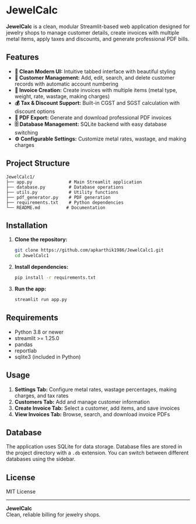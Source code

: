# JewelCalc

**JewelCalc** is a clean, modular Streamlit-based web application designed for jewelry shops to manage customer details, create invoices with multiple metal items, apply taxes and discounts, and generate professional PDF bills.

## Features

- **🎨 Clean Modern UI:** Intuitive tabbed interface with beautiful styling
- **👥 Customer Management:** Add, edit, search, and delete customer records with automatic account numbering
- **📝 Invoice Creation:** Create invoices with multiple items (metal type, weight, rate, wastage, making charges)
- **💰 Tax & Discount Support:** Built-in CGST and SGST calculation with discount options
- **📄 PDF Export:** Generate and download professional PDF invoices
- **🗄️ Database Management:** SQLite backend with easy database switching
- **⚙️ Configurable Settings:** Customize metal rates, wastage, and making charges

## Project Structure

```
JewelCalc1/
├── app.py              # Main Streamlit application
├── database.py         # Database operations
├── utils.py            # Utility functions
├── pdf_generator.py    # PDF generation
├── requirements.txt    # Python dependencies
└── README.md          # Documentation
```

## Installation

1. **Clone the repository:**
   ```bash
   git clone https://github.com/apkarthik1986/JewelCalc1.git
   cd JewelCalc1
   ```

2. **Install dependencies:**
   ```bash
   pip install -r requirements.txt
   ```

3. **Run the app:**
   ```bash
   streamlit run app.py
   ```

## Requirements

- Python 3.8 or newer
- streamlit >= 1.25.0
- pandas
- reportlab
- sqlite3 (included in Python)

## Usage

1. **Settings Tab:** Configure metal rates, wastage percentages, making charges, and tax rates
2. **Customers Tab:** Add and manage customer information
3. **Create Invoice Tab:** Select a customer, add items, and save invoices
4. **View Invoices Tab:** Browse, search, and download invoice PDFs

## Database

The application uses SQLite for data storage. Database files are stored in the project directory with a `.db` extension. You can switch between different databases using the sidebar.

## License

MIT License

---

**JewelCalc**  
Clean, reliable billing for jewelry shops.
